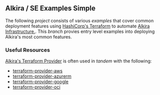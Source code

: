 ## Alkira / SE Examples Simple

The following _project_ consists of various _examples_ that cover common deployment features using [HashiCorp's Terraform](https://www.terraform.io/) to automate [Alkira Infrastructure.](https://www.alkira.com/).  This _branch_ provies entry level examples into deploying Alkira's most common features. 

### Useful Resources
[Alkira's Terraform Provider](https://registry.terraform.io/providers/alkiranet/alkira/latest) is often used in _tandem_ with the following:
- [terraform-provider-aws](https://registry.terraform.io/providers/hashicorp/aws/latest)
- [terraform-provider-azurerm](https://registry.terraform.io/providers/hashicorp/azurerm/latest)
- [terraform-provider-google](https://registry.terraform.io/providers/hashicorp/google/latest)
- [terraform-provider-oci](https://registry.terraform.io/providers/oracle/oci/latest)
